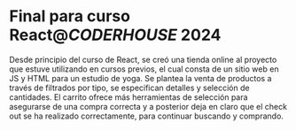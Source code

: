 # Final para curso React@*CODERHOUSE* 2024

Desde principio del curso de React, se creó una tienda online al proyecto que estuve utilizando en cursos previos, el cual consta de un sitio web en JS y HTML para un estudio de yoga.
Se plantea la venta de productos a través de filtrados por tipo, se especifican detalles y selección de cantidades. El carrito ofrece más herramientas de selección para asegurarse de una compra correcta y a posterior deja en claro que el check out se ha realizado correctamente, para continuar buscando y comprando.
